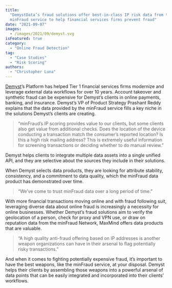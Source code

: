 ```yaml
---
title:
  "DemystData’s fraud solutions offer best-in-class IP risk data from the
  minFraud service to help financial services firms prevent fraud"
date: "2021-09-07"
images:
  - /images/2021/09/demyst.svg
isFeatured: true
category:
  - "Online Fraud Detection"
tag:
  - "Case Studies"
  - "Risk Scoring"
authors:
  - "Christopher Luna"
---
```


[Demyst](https://demyst.com/)’s Platform has helped Tier 1 financial services
firms modernize and leverage external data workflows for over 10 years. Account
takeover and synthetic fraud can be expensive for Demyst’s clients in online
payments, banking, and insurance. Demyst’s VP of Product Strategy Prashant Reddy
explains that the data provided by the minFraud service fills a key niche in the
solutions Demyst’s clients are creating.

> “minFraud’s IP scoring provides value to our clients, but some clients also
> get value from additional checks. Does the location of the device conducting a
> transaction match the consumer’s reported location? Is this a high risk
> mailing address? This is extremely useful information for screening
> transactions or deciding whether to do manual review.”

Demyst helps clients to integrate multiple data assets into a single unified
API, and they are selective about the sources they include in their solutions.

When Demyst selects data products, they are looking for attribute stability,
consistency, and a commitment to data quality, which the minFraud data product
has demonstrated over time.

> “We’ve come to trust minFraud data over a long period of time.”

With more financial transactions moving online and with fraud following suit,
leveraging diverse data about online fraud is increasingly a necessity for
online businesses. Whether Demyst’s fraud solutions aim to verify the
geolocation of a person, check for proxy and VPN use, or draw on reputation data
from the minFraud Network, MaxMind offers data products that are valuable.

> “A high quality anti-fraud offering based on IP addresses is another weapon
> organizations can have in their arsenal to flag potentially risky
> transactions.”

And when it comes to fighting potentially expensive fraud, it’s important to
have the best weapons, like the minFraud service, at your disposal. Demyst helps
their clients by assembling those weapons into a powerful arsenal of data points
that can be easily integrated and incorporated into their clients’ workflows.
